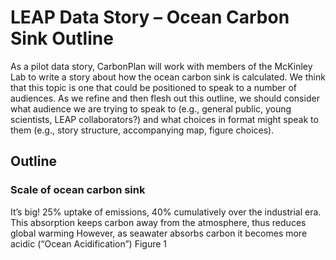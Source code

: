 
# LEAP Data Story – Ocean Carbon Sink Outline
As a pilot data story, CarbonPlan will work with members of the McKinley Lab to write a story about how the ocean carbon sink is calculated. We think that this topic is one that could be positioned to speak to a number of audiences. As we refine and then flesh out this outline, we should consider what audience we are trying to speak to (e.g., general public, young scientists, LEAP collaborators?) and what choices in format might speak to them (e.g., story structure, accompanying map, figure choices).

## Outline
### Scale of ocean carbon sink
It’s big! 25% uptake of emissions, 40% cumulatively over the industrial era. 
This absorption keeps carbon away from the atmosphere, thus reduces global warming
However, as seawater absorbs carbon it becomes more acidic (“Ocean Acidification”)
Figure 1
<Map />